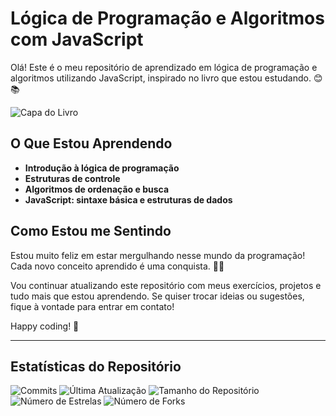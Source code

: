 # Lógica de Programação e Algoritmos com JavaScript

Olá! Este é o meu repositório de aprendizado em lógica de programação e algoritmos utilizando JavaScript, inspirado no livro que estou estudando. 😊📚

![Capa do Livro](https://m.media-amazon.com/images/I/71X7hMhMEUL._AC_UF1000,1000_QL80_.jpg)

## O Que Estou Aprendendo

- **Introdução à lógica de programação**
- **Estruturas de controle**
- **Algoritmos de ordenação e busca**
- **JavaScript: sintaxe básica e estruturas de dados**

## Como Estou me Sentindo

Estou muito feliz em estar mergulhando nesse mundo da programação! Cada novo conceito aprendido é uma conquista. 🌟✨

Vou continuar atualizando este repositório com meus exercícios, projetos e tudo mais que estou aprendendo. Se quiser trocar ideias ou sugestões, fique à vontade para entrar em contato!

Happy coding! 🚀

---

## Estatísticas do Repositório

![Commits](https://img.shields.io/github/commit-activity/m/SilvioCruzDeveloper/L-gica_de_programa-o_e_Algoritimos_com_JavaScript?style=flat-square)
![Última Atualização](https://img.shields.io/github/last-commit/SilvioCruzDeveloper/L-gica_de_programa-o_e_Algoritimos_com_JavaScript?style=flat-square)
![Tamanho do Repositório](https://img.shields.io/github/repo-size/SilvioCruzDeveloper/L-gica_de_programa-o_e_Algoritimos_com_JavaScript?style=flat-square)
![Número de Estrelas](https://img.shields.io/github/stars/SilvioCruzDeveloper/L-gica_de_programa-o_e_Algoritimos_com_JavaScript?style=flat-square)
![Número de Forks](https://img.shields.io/github/forks/SilvioCruzDeveloper/L-gica_de_programa-o_e_Algoritimos_com_JavaScript?style=flat-square)
